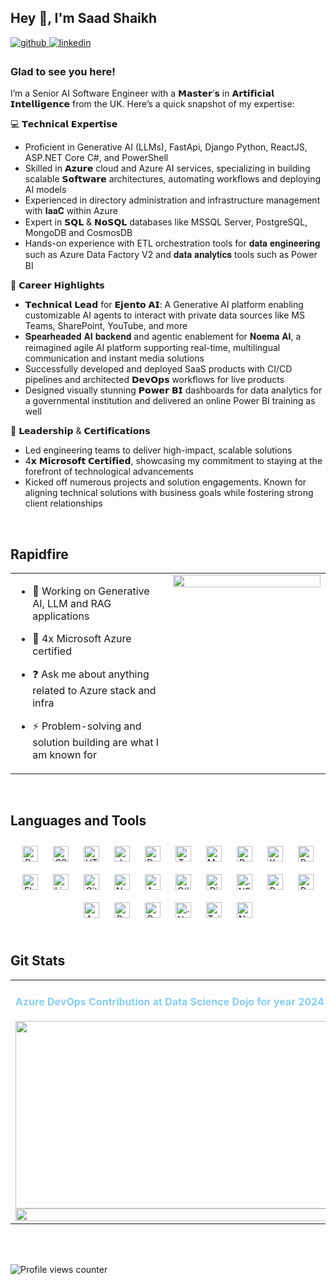 ## Hey 👋, I'm Saad Shaikh  
  

<a href="https://github.com/https://github.com/saadshaikh3" target="_blank">
<img src=https://img.shields.io/badge/github-%2324292e.svg?&style=for-the-badge&logo=github&logoColor=white alt=github style="margin-bottom: 5px;" />
</a>
<a href="https://linkedin.com/in/https://www.linkedin.com/in/saad-shaikh-9849801a4" target="_blank">
<img src=https://img.shields.io/badge/linkedin-%231E77B5.svg?&style=for-the-badge&logo=linkedin&logoColor=white alt=linkedin style="margin-bottom: 5px;" />
</a>  
  



### Glad to see you here!  
I’m a Senior AI Software Engineer with a 𝗠𝗮𝘀𝘁𝗲𝗿’𝘀 in 𝗔𝗿𝘁𝗶𝗳𝗶𝗰𝗶𝗮𝗹 𝗜𝗻𝘁𝗲𝗹𝗹𝗶𝗴𝗲𝗻𝗰𝗲 from the UK. Here’s a quick snapshot of my expertise:

💻 𝗧𝗲𝗰𝗵𝗻𝗶𝗰𝗮𝗹 𝗘𝘅𝗽𝗲𝗿𝘁𝗶𝘀𝗲

- Proficient in Generative AI (LLMs), FastApi, Django Python, ReactJS, ASP.NET Core C#, and PowerShell
- Skilled in 𝗔𝘇𝘂𝗿𝗲 cloud and Azure AI services, specializing in building scalable 𝗦𝗼𝗳𝘁𝘄𝗮𝗿𝗲 architectures, automating workflows and deploying AI models
- Experienced in directory administration and infrastructure management with 𝐈𝐚𝐚𝐂 within Azure
- Expert in 𝗦𝗤𝗟 & 𝗡𝗼𝗦𝗤𝗟 databases like MSSQL Server, PostgreSQL, MongoDB and CosmosDB
- Hands-on experience with ETL orchestration tools for 𝐝𝐚𝐭𝐚 𝐞𝐧𝐠𝐢𝐧𝐞𝐞𝐫𝐢𝐧𝐠 such as Azure Data Factory V2 and 𝐝𝐚𝐭𝐚 𝐚𝐧𝐚𝐥𝐲𝐭𝐢𝐜𝐬 tools such as Power BI

🚀 𝗖𝗮𝗿𝗲𝗲𝗿 𝗛𝗶𝗴𝗵𝗹𝗶𝗴𝗵𝘁𝘀

- 𝗧𝗲𝗰𝗵𝗻𝗶𝗰𝗮𝗹 𝗟𝗲𝗮𝗱 for 𝗘𝗷𝗲𝗻𝘁𝗼 𝗔𝗜: A Generative AI platform enabling customizable AI agents to interact with private data sources like MS Teams, SharePoint, YouTube, and more
- 𝐒𝐩𝐞𝐚𝐫𝐡𝐞𝐚𝐝𝐞𝐝 𝐀𝐈 𝐛𝐚𝐜𝐤𝐞𝐧𝐝 and agentic enablement for 𝐍𝐨𝐞𝐦𝐚 𝐀𝐈, a reimagined agile AI platform supporting real-time, multilingual communication and instant media solutions
- Successfully developed and deployed SaaS products with CI/CD pipelines and architected 𝗗𝗲𝘃𝗢𝗽𝘀 workflows for live products
- Designed visually stunning 𝗣𝗼𝘄𝗲𝗿 𝗕𝗜 dashboards for data analytics for a governmental institution and delivered an online Power BI training as well

🎯 𝗟𝗲𝗮𝗱𝗲𝗿𝘀𝗵𝗶𝗽 & 𝗖𝗲𝗿𝘁𝗶𝗳𝗶𝗰𝗮𝘁𝗶𝗼𝗻𝘀

- Led engineering teams to deliver high-impact, scalable solutions
- 4𝘅 𝗠𝗶𝗰𝗿𝗼𝘀𝗼𝗳𝘁 𝗖𝗲𝗿𝘁𝗶𝗳𝗶𝗲𝗱, showcasing my commitment to staying at the forefront of technological advancements
- Kicked off numerous projects and solution engagements. Known for aligning technical solutions with business goals while fostering strong client relationships

<br/>  


## Rapidfire  
<table><tr><td valign="top" width="50%">

- 🔭 Working on Generative AI, LLM and RAG applications  
  

- 🌱 4x Microsoft Azure certified  
  

- ❓ Ask me about anything related to Azure stack and infra  
  

- ⚡ Problem-solving and solution building are what I am known for  


</td><td valign="top" width="50%">

<div align="center">
<img src="https://github.com/user-attachments/assets/90a213da-3dfe-4dbd-8580-77e7959fba58" align="center" style="width: 100%" />
</div>  


</td></tr></table>  

<br/>  


## Languages and Tools  
<div align="center">  
<a href="https://reactjs.org/" target="_blank"><img style="margin: 10px" src="https://profilinator.rishav.dev/skills-assets/react-original-wordmark.svg" alt="React" height="25" /></a>  
<a href="https://www.w3schools.com/css/" target="_blank"><img style="margin: 10px" src="https://profilinator.rishav.dev/skills-assets/css3-original-wordmark.svg" alt="CSS3" height="25" /></a>  
<a href="https://en.wikipedia.org/wiki/HTML5" target="_blank"><img style="margin: 10px" src="https://profilinator.rishav.dev/skills-assets/html5-original-wordmark.svg" alt="HTML5" height="25" /></a>  
<a href="https://www.javascript.com/" target="_blank"><img style="margin: 10px" src="https://profilinator.rishav.dev/skills-assets/javascript-original.svg" alt="JavaScript" height="25" /></a>  
<a href="https://www.docker.com/" target="_blank"><img style="margin: 10px" src="https://profilinator.rishav.dev/skills-assets/docker-original-wordmark.svg" alt="Docker" height="25" /></a>  
<a href="https://www.typescriptlang.org/" target="_blank"><img style="margin: 10px" src="https://profilinator.rishav.dev/skills-assets/typescript-original.svg" alt="TypeScript" height="25" /></a>  
<a href="https://www.mysql.com/" target="_blank"><img style="margin: 10px" src="https://profilinator.rishav.dev/skills-assets/mysql-original-wordmark.svg" alt="MySQL" height="25" /></a>  
<a href="https://www.python.org/" target="_blank"><img style="margin: 10px" src="https://profilinator.rishav.dev/skills-assets/python-original.svg" alt="Python" height="25" /></a>  
<a href="https://kubernetes.io/" target="_blank"><img style="margin: 10px" src="https://profilinator.rishav.dev/skills-assets/kubernetes-icon.svg" alt="Kubernetes" height="25" /></a>  
<a href="https://www.gnu.org/software/bash/" target="_blank"><img style="margin: 10px" src="https://profilinator.rishav.dev/skills-assets/gnu_bash-icon.svg" alt="Bash" height="25" /></a>  
<a href="https://flask.palletsprojects.com/" target="_blank"><img style="margin: 10px" src="https://profilinator.rishav.dev/skills-assets/flask.png" alt="Flask" height="25" /></a>  
<a href="https://www.linux.org/" target="_blank"><img style="margin: 10px" src="https://profilinator.rishav.dev/skills-assets/linux-original.svg" alt="Linux" height="25" /></a>  
<a href="https://github.com/" target="_blank"><img style="margin: 10px" src="https://profilinator.rishav.dev/skills-assets/git-scm-icon.svg" alt="Git" height="25" /></a>  
<a href="https://nodejs.org/" target="_blank"><img style="margin: 10px" src="https://profilinator.rishav.dev/skills-assets/nodejs-original-wordmark.svg" alt="Node.js" height="25" /></a>  
<a href="https://angular.io/" target="_blank"><img style="margin: 10px" src="https://profilinator.rishav.dev/skills-assets/angularjs-original.svg" alt="Angular" height="25" /></a>  
<a href="https://docs.microsoft.com/en-us/dotnet/csharp/" target="_blank"><img style="margin: 10px" src="https://profilinator.rishav.dev/skills-assets/csharp-original.svg" alt="C#" height="25" /></a>  
<a href="https://www.djangoproject.com/" target="_blank"><img style="margin: 10px" src="https://profilinator.rishav.dev/skills-assets/django-original.svg" alt="Django" height="25" /></a>  
<a href="https://dotnet.microsoft.com/download/dotnet-framework" target="_blank"><img style="margin: 10px" src="https://profilinator.rishav.dev/skills-assets/dot-net-original-wordmark.svg" alt=".NET" height="25" /></a>  
<a href="https://www.postgresql.org/" target="_blank"><img style="margin: 10px" src="https://profilinator.rishav.dev/skills-assets/postgresql-original-wordmark.svg" alt="PostgreSQL" height="25" /></a>  
<a href="https://redis.io/" target="_blank"><img style="margin: 10px" src="https://profilinator.rishav.dev/skills-assets/redis-original-wordmark.svg" alt="Redis" height="25" /></a>  
<a href="https://azure.microsoft.com/en-in/" target="_blank"><img style="margin: 10px" src="https://profilinator.rishav.dev/skills-assets/microsoft_azure-icon.svg" alt="Azure" height="25" /></a>  
<a href="https://powerbi.microsoft.com/en-us/" target="_blank"><img style="margin: 10px" src="https://profilinator.rishav.dev/skills-assets/powerbi.png" alt="Power Bi" height="25" /></a>  
<a href="https://docs.microsoft.com/en-us/powershell/" target="_blank"><img style="margin: 10px" src="https://profilinator.rishav.dev/skills-assets/powershell.png" alt="PowerShell" height="25" /></a>  
<a href="https://dotnet.microsoft.com/download" target="_blank"><img style="margin: 10px" src="https://profilinator.rishav.dev/skills-assets/dotnetcore.png" alt=".Net Core" height="25" /></a>  
<a href="https://www.tailwindcss.com/" target="_blank"><img style="margin: 10px" src="https://profilinator.rishav.dev/skills-assets/tailwindcss.svg" alt="Tailwind CSS" height="25" /></a>  
<a href="https://nextjs.org/" target="_blank"><img style="margin: 10px" src="https://profilinator.rishav.dev/skills-assets/nextjs.png" alt="NextJS" height="25" /></a>  
</div>  

<br/>  


## Git Stats  
<table><tr><td valign="top" width="50%">

<h4 style="color:skyblue;"> Azure DevOps Contribution at Data Science Dojo for year 2024 </h4>

<img src="https://github.com/user-attachments/assets/58a0fad3-dae9-4aa6-9ce6-ccd1f34c3fcc" align="left" style="width: 1000px; height: 300px" />

<img src="https://github-readme-stats-sigma-one-12.vercel.app/api?username=saadshaikh3&show_icons=true&show=reviews,discussions_started,discussions_answered,prs_merged,prs_merged_percentage&rank_icon=percentile&count_private=true&hide_border=true&theme=radical" align="left" style="width: 80%" />

</td><td valign="top" width="50%">

<img src="https://github-readme-stats-sigma-one-12.vercel.app/api/top-langs/?username=saadshaikh3&hide_border=true&layout=compact" align="left" style="width: 80%" />

</td></tr></table>  

<br/>  

  

<br/>  

![Profile views counter](https://komarev.com/ghpvc/?username=saadshaikh3&&style=flat-square)  
  

<br/>  


<br />
